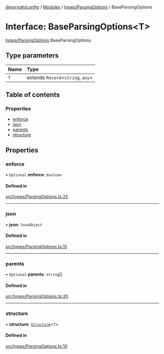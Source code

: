 [@norviah/config](../README.md) / [Modules](../modules.md) / [types/ParsingOptions](../modules/types_ParsingOptions.md) / BaseParsingOptions

# Interface: BaseParsingOptions<T\>

[types/ParsingOptions](../modules/types_ParsingOptions.md).BaseParsingOptions

## Type parameters

| Name | Type |
| :------ | :------ |
| `T` | extends `Record`<`string`, `any`\> |

## Table of contents

### Properties

- [enforce](types_ParsingOptions.BaseParsingOptions.md#enforce)
- [json](types_ParsingOptions.BaseParsingOptions.md#json)
- [parents](types_ParsingOptions.BaseParsingOptions.md#parents)
- [structure](types_ParsingOptions.BaseParsingOptions.md#structure)

## Properties

### enforce

• `Optional` **enforce**: `boolean`

#### Defined in

[src/types/ParsingOptions.ts:25](https://github.com/norviah/config/blob/069aa2f/src/types/ParsingOptions.ts#L25)

___

### json

• **json**: `JsonObject`

#### Defined in

[src/types/ParsingOptions.ts:15](https://github.com/norviah/config/blob/069aa2f/src/types/ParsingOptions.ts#L15)

___

### parents

• `Optional` **parents**: `string`[]

#### Defined in

[src/types/ParsingOptions.ts:20](https://github.com/norviah/config/blob/069aa2f/src/types/ParsingOptions.ts#L20)

___

### structure

• **structure**: [`Structure`](../modules/types_Structure.md#structure)<`T`\>

#### Defined in

[src/types/ParsingOptions.ts:10](https://github.com/norviah/config/blob/069aa2f/src/types/ParsingOptions.ts#L10)
